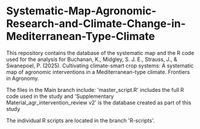 # Systematic-Map-Agronomic-Research-and-Climate-Change-in-Mediterranean-Type-Climate
This repository contains the database of the systematic map and the R code used for the analysis for Buchanan, K., Midgley, S. J. E., Strauss, J., & Swanepoel, P. (2025). Cultivating climate-smart crop systems: A systematic map of agronomic interventions in a Mediterranean-type climate. Frontiers in Agronomy.


The files in the Main branch include: 
'master_script.R' includes the full R code used in the study and 'Supplementary Material_agr_intervention_review v2' is the database created as part of this study

The individual R scripts are located in the branch 'R-scripts'. 
